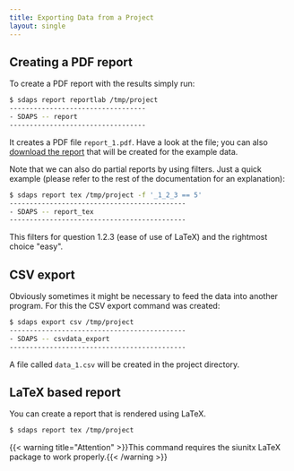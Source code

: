 ```yaml
---
title: Exporting Data from a Project
layout: single
---
```


## Creating a PDF report

To create a PDF report with the results simply run:

``` bash
$ sdaps report reportlab /tmp/project
----------------------------------
- SDAPS -- report
----------------------------------
```

It creates a PDF file `report_1.pdf`. Have a look at the file; you can also
[download the report](/files/example_report.pdf) that will be created
for the example data.

Note that we can also do partial reports by using filters. Just a quick
example (please refer to the rest of the documentation for an explanation):

``` bash
$ sdaps report tex /tmp/project -f '_1_2_3 == 5'
--------------------------------------------
- SDAPS -- report_tex
--------------------------------------------
```

This filters for question 1.2.3 (ease of use of LaTeX) and the rightmost
choice "easy".

## CSV export

Obviously sometimes it might be necessary to feed the data into another
program. For this the CSV export command was created:

``` bash
$ sdaps export csv /tmp/project
--------------------------------------------
- SDAPS -- csvdata_export
--------------------------------------------
```

A file called `data_1.csv` will be created in the project directory.


## LaTeX based report

You can create a report that is rendered using LaTeX.

```bash
$ sdaps report tex /tmp/project
```

{{< warning title="Attention" >}}This command requires the siunitx LaTeX
package to work properly.{{< /warning >}}
